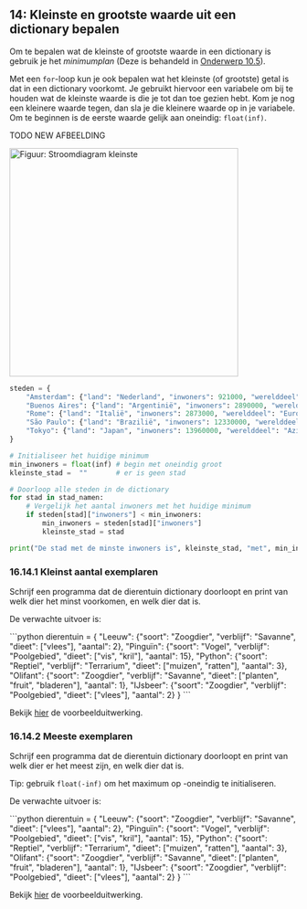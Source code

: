 <!-- Verbeterde versie van H16_IA_13_dicMinMax.md -->

## 14: Kleinste en grootste waarde uit een dictionary bepalen

<p>Om te bepalen wat de kleinste of grootste waarde in een dictionary is gebruik je het <i>minimumplan</i> (Deze is behandeld in <a href="https://moodle.informatica-actief.nl/mod/url/view.php?id=82097">Onderwerp 10.5</a>).


<p>Met een <code>for</code>-loop kun je ook bepalen wat het kleinste (of grootste) getal is dat in een dictionary voorkomt. Je gebruikt hiervoor een variabele om bij te houden wat de kleinste waarde is die je tot dan toe gezien hebt. Kom je nog een kleinere waarde tegen, dan sla je die kleinere waarde op in je variabele. Om te beginnen is de eerste waarde gelijk aan oneindig: <code>float(inf)</code>.</p>


TODO NEW AFBEELDING
<p><img src="https://course.cs.ru.nl/pythonVO/img/10.5Kleinste_Stroomdiagram.jpg" alt="Figuur: Stroomdiagram kleinste" width="400"></p>




```python
steden = {
    "Amsterdam": {"land": "Nederland", "inwoners": 921000, "werelddeel": "Europa"},
    "Buenos Aires": {"land": "Argentinië", "inwoners": 2890000, "werelddeel": "Zuid-Amerika"},
    "Rome": {"land": "Italië", "inwoners": 2873000, "werelddeel": "Europa"},
    "São Paulo": {"land": "Brazilië", "inwoners": 12330000, "werelddeel": "Zuid-Amerika"},
    "Tokyo": {"land": "Japan", "inwoners": 13960000, "werelddeel": "Azië"},
}

# Initialiseer het huidige minimum
min_inwoners = float(inf) # begin met oneindig groot
kleinste_stad =  ""       # er is geen stad

# Doorloop alle steden in de dictionary
for stad in stad_namen:
    # Vergelijk het aantal inwoners met het huidige minimum
    if steden[stad]["inwoners"] < min_inwoners:
        min_inwoners = steden[stad]["inwoners"] 	 	
        kleinste_stad = stad

print("De stad met de minste inwoners is", kleinste_stad, "met", min_inwoners, "inwoners.")
```


### 16.14.1 Kleinst aantal exemplaren

Schrijf een programma dat de dierentuin dictionary doorloopt en print van welk dier het minst voorkomen, en welk dier dat is.

<p>De verwachte uitvoer is:<br>
<i></i></p>
```python
dierentuin = {
    "Leeuw": {"soort": "Zoogdier", "verblijf": "Savanne", "dieet": ["vlees"], "aantal": 2},
    "Pinguïn": {"soort": "Vogel", "verblijf": "Poolgebied", "dieet": ["vis", "kril"], "aantal": 15},
    "Python": {"soort": "Reptiel", "verblijf": "Terrarium", "dieet": ["muizen", "ratten"], "aantal": 3},
    "Olifant": {"soort": "Zoogdier", "verblijf": "Savanne", "dieet": ["planten", "fruit", "bladeren"], "aantal": 1},
    "IJsbeer": {"soort": "Zoogdier", "verblijf": "Poolgebied", "dieet": ["vlees"], "aantal": 2}
}
```

<p>Bekijk <a href="https://rweeda.github.io/PythonIA/docs/IA_H10_oplossingen.html#opgave16141" target="_blank">hier</a> de voorbeelduitwerking.</p>

<!--
ANTWOORD



dierentuin = {
    "Leeuw": {"soort": "Zoogdier", "verblijf": "Savanne", "dieet": ["vlees"], "aantal": 2},
    "Pinguïn": {"soort": "Vogel", "verblijf": "Poolgebied", "dieet": ["vis", "kril"], "aantal": 15},
    "Python": {"soort": "Reptiel", "verblijf": "Terrarium", "dieet": ["muizen", "ratten"], "aantal": 3},
    "Olifant": {"soort": "Zoogdier", "verblijf": "Savanne", "dieet": ["planten", "fruit", "bladeren"], "aantal": 1},
    "IJsbeer": {"soort": "Zoogdier", "verblijf": "Poolgebied", "dieet": ["vlees"], "aantal": 2}
}

# Startwaarden instellen:
# - min_aantal wordt op een heel hoog getal gezet, zodat elke echte waarde kleiner zal zijn
# - dier_met_minste houdt bij van welk dier dit is
min_aantal = float("inf")
dier_met_minste = ""

# Loop door elk dier en bijbehorende informatie in de dictionary
for dier, info in dierentuin.items():
    # Vergelijk het aantal met het huidige minimum
    if info["aantal"] < min_aantal:
        # Als dit dier minder exemplaren heeft, sla dat dan op
        min_aantal = info["aantal"]
        dier_met_minste = dier

# Toon het resultaat netjes in een zin
print("Het dier met het minste aantal is de", dier_met_minste, "met", min_aantal, "exemplaren.")

-->

### 16.14.2 Meeste exemplaren
<p>Schrijf een programma dat de dierentuin dictionary doorloopt en print van welk dier er het meest zijn, en welk dier dat is.</p>

<p>Tip: gebruik <code>float(-inf)</code> om het maximum op -oneindig te initialiseren.</p>

<p>De verwachte uitvoer is:<br>
<i></i></p>
```python
dierentuin = {
    "Leeuw": {"soort": "Zoogdier", "verblijf": "Savanne", "dieet": ["vlees"], "aantal": 2},
    "Pinguïn": {"soort": "Vogel", "verblijf": "Poolgebied", "dieet": ["vis", "kril"], "aantal": 15},
    "Python": {"soort": "Reptiel", "verblijf": "Terrarium", "dieet": ["muizen", "ratten"], "aantal": 3},
    "Olifant": {"soort": "Zoogdier", "verblijf": "Savanne", "dieet": ["planten", "fruit", "bladeren"], "aantal": 1},
    "IJsbeer": {"soort": "Zoogdier", "verblijf": "Poolgebied", "dieet": ["vlees"], "aantal": 2}
}
```
<p>Bekijk <a href="https://rweeda.github.io/PythonIA/docs/IA_H10_oplossingen.html#opgave16142" target="_blank">hier</a> de voorbeelduitwerking.</p>

<!--
ANTWOORD
# Startwaarden instellen:
# - max_aantal wordt op 0 gezet, omdat elk dier minstens 1 exemplaar heeft
# - dier_met_meeste houdt bij van welk dier dit is
max_aantal = 0
dier_met_meeste = ""

# Loop door elk dier en bijbehorende informatie in de dictionary
for dier, info in dierentuin.items():
    # Vergelijk het aantal met het huidige maximum
    if info["aantal"] > max_aantal:
        # Als dit dier meer exemplaren heeft, sla dat dan op
        max_aantal = info["aantal"]
        dier_met_meeste = dier

# Toon het resultaat netjes in een zin
print("Het dier met het meeste aantal is de", dier_met_meeste, "met", max_aantal, "exemplaren.")


-->
